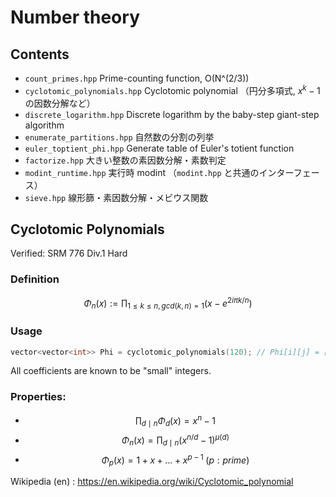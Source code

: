 # Number theory

## Contents

- `count_primes.hpp` Prime-counting function, O(N^(2/3))
- `cyclotomic_polynomials.hpp` Cyclotomic polynomial （円分多項式, $x^k - 1$の因数分解など）
- `discrete_logarithm.hpp` Discrete logarithm by the baby-step giant-step algorithm
- `enumerate_partitions.hpp` 自然数の分割の列挙
- `euler_toptient_phi.hpp` Generate table of Euler's totient function
- `factorize.hpp` 大きい整数の素因数分解・素数判定
- `modint_runtime.hpp` 実行時 modint （`modint.hpp` と共通のインターフェース）
- `sieve.hpp` 線形篩・素因数分解・メビウス関数

## Cyclotomic Polynomials

Verified: SRM 776 Div.1 Hard

### Definition

$$ \Phi_n (x) := \prod_{1 \leq k \leq n, gcd(k, n) = 1} \left( x - e^{2 i \pi k / n} \right) $$


### Usage

``` cpp
vector<vector<int>> Phi = cyclotomic_polynomials(120); // Phi[i][j] = [x^j]Phi_i(x) for i <= 120
```
All coefficients are known to be "small" integers.

### Properties: 

- $$ \prod_{d \mid n} \Phi_d (x) = x^n - 1 $$
- $$ \Phi_n (x) = \prod_{d \mid n} \left(x^{n / d} - 1 \right) ^ {\mu(d)} $$
- $$ \Phi_p (x) = 1 + x + \ldots + x^{p - 1} \; (p : prime) $$

Wikipedia (en) : https://en.wikipedia.org/wiki/Cyclotomic_polynomial
